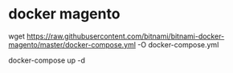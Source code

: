 # docker magento
 
wget https://raw.githubusercontent.com/bitnami/bitnami-docker-magento/master/docker-compose.yml -O docker-compose.yml

docker-compose up -d